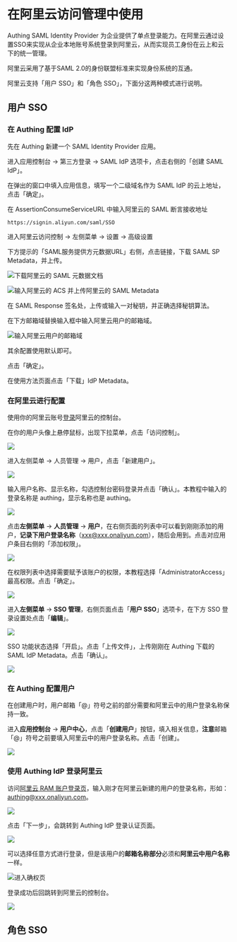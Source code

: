 # 在阿里云访问管理中使用

Authing SAML Identity Provider 为企业提供了单点登录能力。在阿里云通过设置SSO来实现从企业本地账号系统登录到阿里云，从而实现员工身份在云上和云下的统一管理。

阿里云采用了基于SAML 2.0的身份联盟标准来实现身份系统的互通。

阿里云支持「用户 SSO」和「角色 SSO」，下面分这两种模式进行说明。

## 用户 SSO

### 在 Authing 配置 IdP

先在 Authing 新建一个 SAML Identity Provider 应用。

进入应用控制台 -&gt; 第三方登录 -&gt; SAML IdP 选项卡，点击右侧的「创建 SAML IdP」。

在弹出的窗口中填入应用信息，填写一个二级域名作为 SAML IdP 的云上地址，点击「确定」。

在 AssertionConsumeServiceURL 中输入阿里云的 SAML 断言接收地址

`https://signin.aliyun.com/saml/SSO`

进入阿里云访问控制 -&gt; 左侧菜单 -&gt; 设置 -&gt; 高级设置

下方提示的「SAML服务提供方元数据URL」右侧，点击链接，下载 SAML SP Metadata，并上传。

![&#x4E0B;&#x8F7D;&#x963F;&#x91CC;&#x4E91;&#x7684; SAML &#x5143;&#x6570;&#x636E;&#x6587;&#x6863;](../../../.gitbook/assets/image%20%28464%29.png)

![&#x8F93;&#x5165;&#x963F;&#x91CC;&#x4E91;&#x7684; ACS &#x5E76;&#x4E0A;&#x4F20;&#x963F;&#x91CC;&#x4E91;&#x7684; SAML Metadata](../../../.gitbook/assets/image%20%28411%29.png)

在 SAML Response 签名处，上传或输入一对秘钥，并正确选择秘钥算法。

在下方邮箱域替换输入框中输入阿里云用户的邮箱域。

![&#x8F93;&#x5165;&#x963F;&#x91CC;&#x4E91;&#x7528;&#x6237;&#x7684;&#x90AE;&#x7BB1;&#x57DF;](../../../.gitbook/assets/image%20%2886%29.png)

其余配置使用默认即可。

点击「确定」。

在使用方法页面点击「下载」IdP Metadata。

### 在阿里云进行配置

使用你的阿里云账号[登录](https://aliyun.com)阿里云的控制台。

在你的用户头像上悬停鼠标，出现下拉菜单，点击「访问控制」。

![](../../../.gitbook/assets/image%20%2892%29.png)

进入左侧菜单 -&gt; 人员管理 -&gt; 用户，点击「新建用户」。

![](../../../.gitbook/assets/image%20%284%29.png)

输入用户名称、显示名称，勾选控制台密码登录并点击「确认」。本教程中输入的登录名称是 authing，显示名称也是 authing。

![](../../../.gitbook/assets/image%20%28123%29.png)

点击**左侧菜单** -&gt; **人员管理** -&gt; **用户**，在右侧页面的列表中可以看到刚刚添加的用户，**记录下用户登录名称**（xxx@xxx.onaliyun.com），随后会用到。点击对应用户条目右侧的「添加权限」。

![](../../../.gitbook/assets/image%20%28363%29.png)

在权限列表中选择需要赋予该账户的权限，本教程选择「AdministratorAccess」最高权限。点击「确定」。

![](../../../.gitbook/assets/image%20%2853%29.png)

进入**左侧菜单** -&gt; **SSO 管理**，右侧页面点击「**用户 SSO**」选项卡，在下方 SSO 登录设置处点击「**编辑**」。

![](../../../.gitbook/assets/image%20%28226%29.png)

SSO 功能状态选择「开启」。点击「上传文件」，上传刚刚在 Authing 下载的 SAML IdP Metadata。点击「确认」。

![](../../../.gitbook/assets/image%20%287%29.png)

### 在 Authing 配置用户

在创建用户时，用户邮箱「@」符号之前的部分需要和阿里云中的用户登录名称保持一致。

进入**应用控制台** -&gt; **用户中心**，点击「**创建用户**」按钮，填入相关信息，**注意**邮箱「@」符号之前要填入阿里云中的用户登录名称。点击「创建」。

![](../../../.gitbook/assets/image%20%28325%29.png)

### 使用 Authing IdP 登录阿里云

访问[阿里云 RAM 账户登录页](https://signin.aliyun.com)，输入刚才在阿里云新建的用户的登录名称，形如：authing@xxx.onaliyun.com。

![](../../../.gitbook/assets/image%20%28198%29.png)

点击「下一步」，会跳转到 Authing IdP 登录认证页面。

![](../../../.gitbook/assets/image%20%28415%29.png)

可以选择任意方式进行登录，但是该用户的**邮箱名称部分**必须和**阿里云中用户名称**一样。

![&#x8FDB;&#x5165;&#x786E;&#x6743;&#x9875;](../../../.gitbook/assets/image%20%28173%29.png)

登录成功后回跳转到阿里云的控制台。

![](../../../.gitbook/assets/image%20%28185%29.png)



## 角色 SSO

